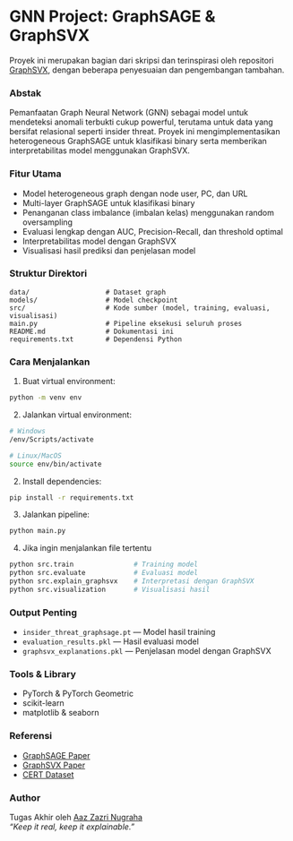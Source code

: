# GNN Project: GraphSAGE & GraphSVX
Proyek ini merupakan bagian dari skripsi dan terinspirasi oleh repositori [GraphSVX](https://github.com/AlexDuvalinho/GraphSVX), dengan beberapa penyesuaian dan pengembangan tambahan.

### Abstak
Pemanfaatan Graph Neural Network (GNN) sebagai model untuk mendeteksi anomali terbukti cukup powerful, terutama untuk data yang bersifat relasional seperti insider threat. Proyek ini mengimplementasikan heterogeneous GraphSAGE untuk klasifikasi binary serta memberikan interpretabilitas model menggunakan GraphSVX.

### Fitur Utama  
- Model heterogeneous graph dengan node user, PC, dan URL  
- Multi-layer GraphSAGE untuk klasifikasi binary  
- Penanganan class imbalance (imbalan kelas) menggunakan random oversampling
- Evaluasi lengkap dengan AUC, Precision-Recall, dan threshold optimal  
- Interpretabilitas model dengan GraphSVX  
- Visualisasi hasil prediksi dan penjelasan model

### Struktur Direktori  
```
data/                   # Dataset graph    
models/                 # Model checkpoint  
src/                    # Kode sumber (model, training, evaluasi, visualisasi)  
main.py                 # Pipeline eksekusi seluruh proses  
README.md               # Dokumentasi ini  
requirements.txt        # Dependensi Python  
```

### Cara Menjalankan  
1. Buat virtual environment:
```bash
python -m venv env
```
2. Jalankan virtual environment:
```bash
# Windows
/env/Scripts/activate

# Linux/MacOS
source env/bin/activate
```

2. Install dependencies:  
```bash
pip install -r requirements.txt
```

3. Jalankan pipeline:  
```bash
python main.py
```
4. Jika ingin menjalankan file tertentu
```bash
python src.train               # Training model
python src.evaluate            # Evaluasi model
python src.explain_graphsvx    # Interpretasi dengan GraphSVX
python src.visualization       # Visualisasi hasil
```

### Output Penting  
- `insider_threat_graphsage.pt` — Model hasil training  
- `evaluation_results.pkl` — Hasil evaluasi model  
- `graphsvx_explanations.pkl` — Penjelasan model dengan GraphSVX  

### Tools & Library  
- PyTorch & PyTorch Geometric  
- scikit-learn  
- matplotlib & seaborn  

### Referensi
- [GraphSAGE Paper](https://cs.stanford.edu/people/jure/pubs/graphsage-nips17.pdf)  
- [GraphSVX Paper](https://arxiv.org/pdf/2104.10482)  
- [CERT Dataset](https://kilthub.cmu.edu/ndownloader/files/24844280)

### Author  
Tugas Akhir oleh [Aaz Zazri Nugraha](https://github.com/azzazry)<br>
_“Keep it real, keep it explainable.”_
